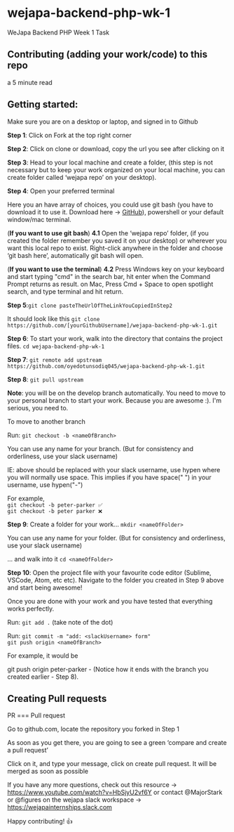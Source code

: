 # wejapa-backend-php-wk-1
WeJapa Backend PHP Week 1 Task

## Contributing (adding your work/code) to this repo 
a 5 minute read

## Getting started:

Make sure you are on a desktop or laptop, and signed in to Github

**Step 1**: Click on Fork at the top right corner

**Step 2**: Click on clone or download, copy the url you see after clicking on it

**Step 3**: Head to your local machine and create a folder, (this step is not necessary but to keep your work organized on your local machine, you can create folder called ‘wejapa repo’ on your desktop).

**Step 4**: Open your preferred terminal

Here you an have array of choices, you could use git bash (you have to download it to use it. Download here -> [GitHub](https://git-scm.com/downloads)), powershell or your default window/mac terminal.

(**If you want to use git bash**) **4.1** Open the ‘wejapa repo’ folder, (if you created the folder remember you saved it on your desktop) or wherever you want this local repo to exist.
Right-click anywhere in the folder and choose ‘git bash here’, automatically git bash will open.

(**If you want to use the terminal**)
**4.2** Press Windows key on your keyboard and start typing "cmd" in the search bar, hit enter when the Command Prompt returns as result. on Mac, Press Cmd + Space to open spotlight search, and type terminal and hit return.

**Step 5**:`git clone pasteTheUrlOfTheLinkYouCopiedInStep2`

It should look like this
`git clone https://github.com/[yourGithubUsername]/wejapa-backend-php-wk-1.git`

**Step 6**: To start your work, walk into the directory that contains the project files.
`cd wejapa-backend-php-wk-1`

**Step 7**: `git remote add upstream https://github.com/oyedotunsodiq045/wejapa-backend-php-wk-1.git`

**Step 8**: `git pull upstream`

**Note**: you will be on the develop branch automatically.
You need to move to your personal branch to start your work. Because you are awesome :). I'm serious, you need to.

To move to another branch

Run: `git checkout -b <nameOfBranch>`

You can use any name for your branch.
(But for consistency and orderliness, use your slack username)

IE: <nameOfBranch> above should be replaced with your slack username, use hypen where you will normally use space. This implies if you have space(" ") in your username, use hypen("-")

For example,   
`git checkout -b peter-parker ✅`   
`git checkout -b peter parker ❌`

**Step 9**: Create a folder for your work...
`mkdir <nameOfFolder>`
    
You can use any name for your folder.
(But for consistency and orderliness, use your slack username)
    
... and walk into it
`cd <nameOfFolder>`

**Step 10**:    Open the project file with your favourite code editor (Sublime, VSCode, Atom, etc etc).
Navigate to the folder you created in Step 9 above and start being awesome!

Once you are done with your work and you have tested that everything works perfectly.

Run: `git add .` (take note of the dot)

Run: `git commit -m "add: <slackUsername> form"`    
`git push origin <nameOfBranch>`

For example, it would be
    
git push origin peter-parker - (Notice how it ends with the branch you created earlier - Step 8).

## Creating Pull requests

PR === Pull request

Go to github.com, locate the repository you forked in Step 1

As soon as you get there, you are going to see a green ‘compare and create a pull request’

Click on it, and type your message, click on create pull request. It will be merged as soon as possible

If you have any more questions, check out this resource -> https://www.youtube.com/watch?v=HbSjyU2vf6Y or contact @MajorStark or @figures on the wejapa slack workspace -> https://wejapainternships.slack.com

Happy contributing! :+1:
